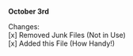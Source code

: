 **October 3rd** 
  
Changes:  
[x] Removed Junk Files (Not in Use)  
[x] Added this File (How Handy!)  
